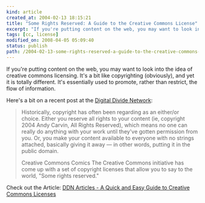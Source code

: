 ```yaml
---
kind: article
created_at: 2004-02-13 18:15:21
title: "Some Rights Reserved: A Guide to the Creative Commons License"
excerpt: "If you're putting content on the web, you may want to look into the idea of creative commons licensing."
tags: [cc, license]
modified_on: 2008-04-05 05:09:40
status: publish 
path: /2004-02-13-some-rights-reserved-a-guide-to-the-creative-commons-license
---
```


If you're putting content on the web, you may want to look into the idea of creative commons licensing. It's a bit like copyrighting (obviously), and yet it is totally different. It's essentially used to promote, rather than restrict, the flow of information. 

Here's a bit on a recent post at the <a href="http://www.digitaldivide.net/">Digital Divide Network</a>: 

<blockquote class="large">
Historically, copyright has often been regarding as an either/or choice. Either you reserve all rights to your content (ie, copyright 2004 Andy Carvin, All Rights Reserved), which means no one can really do anything with your work until they've gotten permission from you. Or, you make your content available to everyone with no strings attached, basically giving it away &mdash; in other words, putting it in the public domain.

Creative Commons Comics The Creative Commons initiative has come up with a set of copyright licenses that allow you to say to the world, "Some rights reserved."
</blockquote> 

Check out the Article: <a title="DDN Articles - A Quick and Easy Guide to Creative Commons Licenses" href="http://www.digitaldivide.net/articles/view.php?ArticleID=70">DDN Articles - A Quick and Easy Guide to Creative Commons Licenses</a>